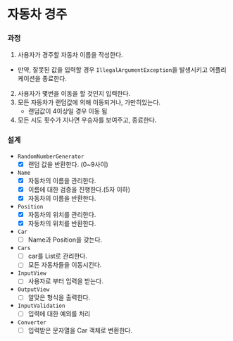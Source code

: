 # 자동차 경주

### 과정

1. 사용자가 경주할 자동차 이름을 작성한다.

- 만약, 잘못된 값을 입력할 경우 `IllegalArgumentException`을 발생시키고 어플리케이션을 종료한다.

2. 사용자가 몇번을 이동을 할 것인지 입력한다.
3. 모든 자동차가 랜덤값에 의해 이동되거나, 가만히있는다.
    - 랜덤값이 4이상일 경우 이동 됨
4. 모든 시도 횟수가 지나면 우승자를 보여주고, 종료한다.

### 설계

- `RandomNumberGenerator`
    - [x] 랜덤 값을 반환한다. (0~9사이)

- `Name`
    - [x] 자동차의 이름을 관리한다.
    - [x] 이름에 대한 검증을 진행한다.(5자 이하)
    - [x] 자동차의 이름을 반환한다.

- `Position`
    - [x] 자동차의 위치를 관리한다.
    - [x] 자동차의 위치를 반환한다.

- `Car`
    - [ ] Name과 Position을 갖는다.

- `Cars`
    - [ ] car를 List로 관리한다.
    - [ ] 모든 자동차들을 이동시킨다.

- `InputView`
    - [ ] 사용자로 부터 입력을 받는다.

- `OutputView`
    - [ ] 알맞은 형식을 출력한다.

- `InputValidation`
    - [ ] 입력에 대한 예외를 처리

- `Converter`
    - [ ] 입력받은 문자열을 Car 객체로 변환한다.
